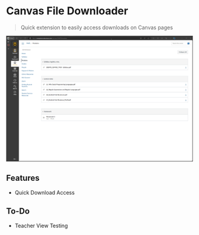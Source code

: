 # Canvas File Downloader
> Quick extension to easily access downloads on Canvas pages

![Example](example.gif)

## Features
- Quick Download Access

## To-Do
- Teacher View Testing
